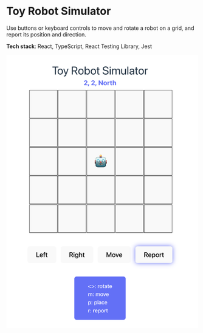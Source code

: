 # Toy Robot Simulator

Use buttons or keyboard controls to move and rotate a robot on a grid, and report its position and direction.

**Tech stack**: React, TypeScript, React Testing Library, Jest

![Screenshot](public/screenshot.png)
